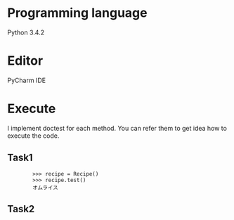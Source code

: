 # Programming language
Python 3.4.2

# Editor
PyCharm IDE


# Execute
I implement doctest for each method. You can refer them to get idea how to execute the code.


## Task1
```
        >>> recipe = Recipe()
        >>> recipe.test()
        オムライス
```

## Task2